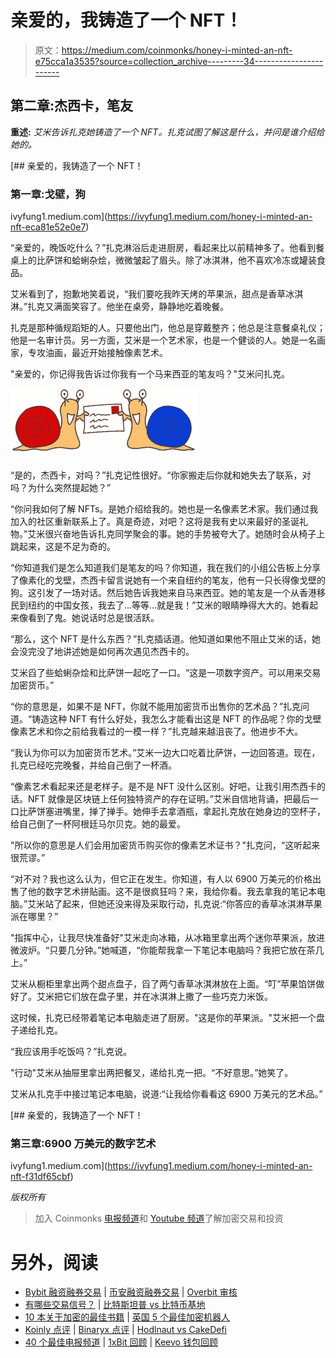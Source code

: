 # 亲爱的，我铸造了一个 NFT！

> 原文：<https://medium.com/coinmonks/honey-i-minted-an-nft-e75cca1a3535?source=collection_archive---------34----------------------->

## 第二章:**杰西卡，笔友**

**重述:** *艾米告诉扎克她铸造了一个 NFT。扎克试图了解这是什么，并问是谁介绍给她的。*

[](https://ivyfung1.medium.com/honey-i-minted-an-nft-eca81e52e0e7) [## 亲爱的，我铸造了一个 NFT！

### 第一章:戈壁，狗

ivyfung1.medium.com](https://ivyfung1.medium.com/honey-i-minted-an-nft-eca81e52e0e7) 

“亲爱的，晚饭吃什么？”扎克淋浴后走进厨房，看起来比以前精神多了。他看到餐桌上的比萨饼和蛤蜊杂烩，微微皱起了眉头。除了冰淇淋，他不喜欢冷冻或罐装食品。

艾米看到了，抱歉地笑着说，“我们要吃我昨天烤的苹果派，甜点是香草冰淇淋。”扎克又满面笑容了。他坐在桌旁，静静地吃着晚餐。

扎克是那种循规蹈矩的人。只要他出门，他总是穿戴整齐；他总是注意餐桌礼仪；他是一名审计员。另一方面，艾米是一个艺术家，也是一个健谈的人。她是一名画家，专攻油画，最近开始接触像素艺术。

"亲爱的，你记得我告诉过你我有一个马来西亚的笔友吗？"艾米问扎克。

![](img/9e6b965f629edc12bd146b80cc33a25e.png)

“是的，杰西卡，对吗？”扎克记性很好。“你家搬走后你就和她失去了联系，对吗？为什么突然提起她？”

“你问我如何了解 NFTs。是她介绍给我的。她也是一名像素艺术家。我们通过我加入的社区重新联系上了。真是奇迹，对吧？这将是我有史以来最好的圣诞礼物。”艾米很兴奋地告诉扎克同学聚会的事。她的手势被夸大了。她随时会从椅子上跳起来，这是不足为奇的。

“你知道我们是怎么知道我们是笔友的吗？你知道，我在我们的小组公告板上分享了像素化的戈壁，杰西卡留言说她有一个来自纽约的笔友，他有一只长得像戈壁的狗。这引发了一场对话。然后她告诉我她来自马来西亚。她的笔友是一个从香港移民到纽约的中国女孩，我去了…等等…就是我！”艾米的眼睛睁得大大的。她看起来像看到了鬼。她说话时总是很活跃。

“那么，这个 NFT 是什么东西？”扎克插话道。他知道如果他不阻止艾米的话，她会没完没了地讲述她是如何再次遇见杰西卡的。

艾米舀了些蛤蜊杂烩和比萨饼一起吃了一口。“这是一项数字资产。可以用来交易加密货币。”

“你的意思是，如果不是 NFT，你就不能用加密货币出售你的艺术品？”扎克问道。“铸造这种 NFT 有什么好处，我怎么才能看出这是 NFT 的作品呢？你的戈壁像素艺术和你之前给我看过的一模一样？”扎克越来越沮丧了。他进步不大。

“我认为你可以为加密货币艺术。”艾米一边大口吃着比萨饼，一边回答道。现在，扎克已经吃完晚餐，并给自己倒了一杯酒。

“像素艺术看起来还是老样子。是不是 NFT 没什么区别。好吧，让我引用杰西卡的话。NFT 就像是区块链上任何独特资产的存在证明。”艾米自信地背诵，把最后一口比萨饼塞进嘴里，掸了掸手。她伸手去拿酒瓶，拿起扎克放在她身边的空杯子，给自己倒了一杯阿根廷马尔贝克。她的最爱。

"所以你的意思是人们会用加密货币购买你的像素艺术证书？"扎克问，“这听起来很荒谬。”

“对不对？我也这么认为，但它正在发生。你知道，有人以 6900 万美元的价格出售了他的数字艺术拼贴画。这不是很疯狂吗？来，我给你看。我去拿我的笔记本电脑。”艾米站了起来，但她还没来得及采取行动，扎克说:“你答应的香草冰淇淋苹果派在哪里？”

"指挥中心，让我尽快准备好"艾米走向冰箱，从冰箱里拿出两个迷你苹果派，放进微波炉。“只要几分钟。”她喊道，“你能帮我拿一下笔记本电脑吗？我把它放在茶几上。”

艾米从橱柜里拿出两个甜点盘子，舀了两勺香草冰淇淋放在上面。“叮”苹果馅饼做好了。艾米把它们放在盘子里，并在冰淇淋上撒了一些巧克力米饭。

这时候，扎克已经带着笔记本电脑走进了厨房。"这是你的苹果派。"艾米把一个盘子递给扎克。

“我应该用手吃饭吗？”扎克说。

"行动"艾米从抽屉里拿出两把餐叉，递给扎克一把。“不好意思。”她笑了。

艾米从扎克手中接过笔记本电脑，说道:“让我给你看看这 6900 万美元的艺术品。”

[](https://ivyfung1.medium.com/honey-i-minted-an-nft-f31df65cbf) [## 亲爱的，我铸造了一个 NFT！

### 第三章:6900 万美元的数字艺术

ivyfung1.medium.com](https://ivyfung1.medium.com/honey-i-minted-an-nft-f31df65cbf) 

*版权所有*

> 加入 Coinmonks [电报频道](https://t.me/coincodecap)和 [Youtube 频道](https://www.youtube.com/c/coinmonks/videos)了解加密交易和投资

# 另外，阅读

*   [Bybit 融资融券交易](/coinmonks/bybit-margin-trading-e5071676244e) | [币安融资融券交易](/coinmonks/binance-margin-trading-c9eb5e9d2116) | [Overbit 审核](/coinmonks/overbit-review-9446ed4f2188)
*   [有哪些交易信号？](https://coincodecap.com/trading-signal) | [比特斯坦普 vs 比特币基地](https://coincodecap.com/bitstamp-coinbase)
*   [10 本关于加密的最佳书籍](https://coincodecap.com/best-crypto-books) | [英国 5 个最佳加密机器人](https://coincodecap.com/uk-trading-bots)
*   [Koinly 点评](https://coincodecap.com/koinly-review) | [Binaryx 点评](https://coincodecap.com/binaryx-review) | [Hodlnaut vs CakeDefi](https://coincodecap.com/hodlnaut-vs-cakedefi-vs-celsius)
*   [40 个最佳电报频道](https://coincodecap.com/best-telegram-channels) | [1xBit 回顾](https://coincodecap.com/1xbit-review) | [Keevo 钱包回顾](https://coincodecap.com/keevo-wallet-review)